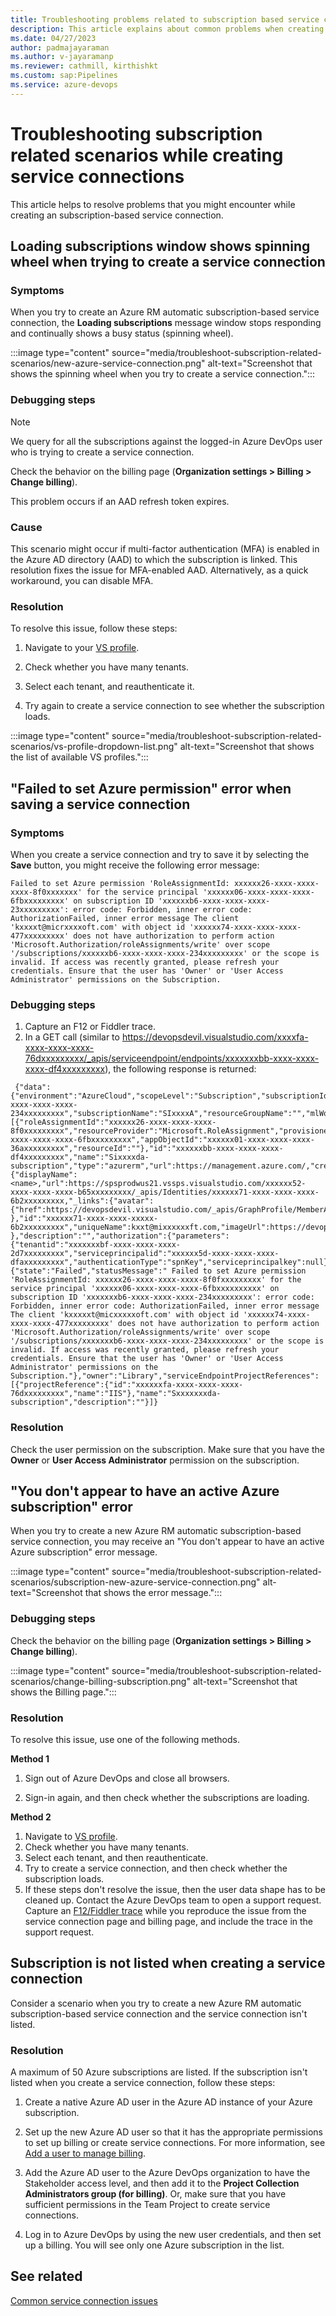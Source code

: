 ```yaml
---
title: Troubleshooting problems related to subscription based service connections
description: This article explains about common problems when creating subscription based service connections.
ms.date: 04/27/2023
author: padmajayaraman
ms.author: v-jayaramanp
ms.reviewer: cathmill, kirthishkt
ms.custom: sap:Pipelines
ms.service: azure-devops
---
```


# Troubleshooting subscription related scenarios while creating service connections

This article helps to resolve problems that you might encounter while creating an subscription-based service connection.

## Loading subscriptions window shows spinning wheel when trying to create a service connection

### Symptoms

When you try to create an Azure RM automatic subscription-based service connection, the **Loading subscriptions** message window stops responding and continually shows a busy status (spinning wheel).

:::image type="content" source="media/troubleshoot-subscription-related-scenarios/new-azure-service-connection.png" alt-text="Screenshot that shows the spinning wheel when you try to create a service connection.":::

### Debugging steps

> [!NOTE]
> We query for all the subscriptions against the logged-in Azure DevOps user who is trying to create a service connection.

Check the behavior on the billing page (**Organization settings > Billing > Change billing**).

This problem occurs if an AAD refresh token expires.

### Cause

This scenario might occur if multi-factor authentication (MFA) is enabled in the Azure AD directory (AAD) to which the subscription is linked. This resolution fixes the issue for MFA-enabled AAD. Alternatively, as a quick workaround, you can disable MFA.

### Resolution

To resolve this issue, follow these steps:

1. Navigate to your [VS profile](https://app.vsaex.visualstudio.com/me?mkt=en-US).

1. Check whether you have many tenants.

1. Select each tenant, and reauthenticate it.

1. Try again to create a service connection to see whether the subscription loads.

:::image type="content" source="media/troubleshoot-subscription-related-scenarios/vs-profile-dropdown-list.png" alt-text="Screenshot that shows the list of available VS profiles.":::

## "Failed to set Azure permission" error when saving a service connection

### Symptoms

When you create a service connection and try to save it by selecting the **Save** button, you might receive the following error message:

```output
Failed to set Azure permission 'RoleAssignmentId: xxxxxx26-xxxx-xxxx-xxxx-8f0xxxxxxx' for the service principal 'xxxxxx06-xxxx-xxxx-xxxx-6fbxxxxxxxxx' on subscription ID 'xxxxxxb6-xxxx-xxxx-xxxx-23xxxxxxxxx': error code: Forbidden, inner error code: AuthorizationFailed, inner error message The client 'kxxxxt@micrxxxxoft.com' with object id 'xxxxxx74-xxxx-xxxx-xxxx-477xxxxxxxxx' does not have authorization to perform action 'Microsoft.Authorization/roleAssignments/write' over scope '/subscriptions/xxxxxxb6-xxxx-xxxx-xxxx-234xxxxxxxxx' or the scope is invalid. If access was recently granted, please refresh your credentials. Ensure that the user has 'Owner' or 'User Access Administrator' permissions on the Subscription.
```

### Debugging steps

1. Capture an F12 or Fiddler trace.
1. In a GET call (similar to https://devopsdevil.visualstudio.com/xxxxfa-xxxx-xxxx-xxxx-76dxxxxxxxxx/_apis/serviceendpoint/endpoints/xxxxxxxbb-xxxx-xxxx-xxxx-df4xxxxxxxxx), the following response is returned:

```output
 {"data":{"environment":"AzureCloud","scopeLevel":"Subscription","subscriptionId":"xxxxxxb6-xxxx-xxxx-xxxx-234xxxxxxxxx","subscriptionName":"SIxxxxA","resourceGroupName":"","mlWorkspaceName":"","mlWorkspaceLocation":"","managementGroupId":"","managementGroupName":"","oboAuthorization":"","creationMode":"Automatic","azureSpnRoleAssignmentId":"","azureSpnPermissions":"[{"roleAssignmentId":"xxxxxx26-xxxx-xxxx-xxxx-8f0xxxxxxxxx","resourceProvider":"Microsoft.RoleAssignment","provisioned":false}]","spnObjectId":"xxxxxx06-xxxx-xxxx-xxxx-6fbxxxxxxxxx","appObjectId":"xxxxxx01-xxxx-xxxx-xxxx-36axxxxxxxxx","resourceId":""},"id":"xxxxxxbb-xxxx-xxxx-xxxx-df4xxxxxxxxx","name":"Sixxxxda-subscription","type":"azurerm","url":https://management.azure.com/,"createdBy":{"displayName":<name>,"url":https://spsprodwus21.vssps.visualstudio.com/xxxxxx52-xxxx-xxxx-xxxx-b65xxxxxxxxx/_apis/Identities/xxxxxx71-xxxx-xxxx-xxxx-6b2xxxxxxxxx,"_links":{"avatar":{"href":https://devopsdevil.visualstudio.com/_apis/GraphProfile/MemberAvatars/aad.N2RmZxxxxxxxNi03MWUzLWJlNzItZWYzMTA5YzRjZTA3} },"id":"xxxxxx71-xxxx-xxxx-xxxxx-6b2xxxxxxxxx","uniqueName":kxxt@mixxxxxxft.com,"imageUrl":https://devopsdevil.visualstudio.com/_apis/GraphProfile/MemberAvatars/aad.N2RmZWEyNDctxxxxxi03MWUzLWJxxxxxxxxxMTA5YzRjZTA3,"descriptor":"aad.N2RmxxxxxxxxxxxxMWUzLWJlNzItZWYzMTA5YzRjZTA3" },"description":"","authorization":{"parameters":{"tenantid":"xxxxxxxbf-xxxx-xxxx-xxxx-2d7xxxxxxxxx","serviceprincipalid":"xxxxxx5d-xxxx-xxxx-xxxx-dfaxxxxxxxxx","authenticationType":"spnKey","serviceprincipalkey":null},"scheme":"ServicePrincipal"},"isShared":false,"isReady":false,"operationStatus":{"state":"Failed","statusMessage":" Failed to set Azure permission 'RoleAssignmentId: xxxxxx26-xxxx-xxxx-xxxx-8f0fxxxxxxxxx' for the service principal 'xxxxxx06-xxxx-xxxx-xxxx-6fbxxxxxxxxxx' on subscription ID 'xxxxxxxb6-xxxx-xxxx-xxxx-234xxxxxxxxx': error code: Forbidden, inner error code: AuthorizationFailed, inner error message The client 'kxxxxxt@micxxxxxoft.com' with object id 'xxxxxx74-xxxx-xxxx-xxxx-477xxxxxxxxx' does not have authorization to perform action 'Microsoft.Authorization/roleAssignments/write' over scope '/subscriptions/xxxxxxxb6-xxxx-xxxx-xxxx-234xxxxxxxxx' or the scope is invalid. If access was recently granted, please refresh your credentials. Ensure that the user has 'Owner' or 'User Access Administrator' permissions on the Subscription."},"owner":"Library","serviceEndpointProjectReferences":[{"projectReference":{"id":"xxxxxxfa-xxxx-xxxx-xxxx-76dxxxxxxxxx","name":"IIS"},"name":"Sxxxxxxxda-subscription","description":""}]}
```

### Resolution

Check the user permission on the subscription. Make sure that you have the **Owner** or **User Access Administrator** permission on the subscription.

## "You don't appear to have an active Azure subscription" error

When you try to create a new Azure RM automatic subscription-based service connection, you may receive an "You don't appear to have an active Azure subscription" error message.

:::image type="content" source="media/troubleshoot-subscription-related-scenarios/subscription-new-azure-service-connection.png" alt-text="Screenshot that shows the error message.":::

### Debugging steps

Check the behavior on the billing page (**Organization settings > Billing > Change billing**).

:::image type="content" source="media/troubleshoot-subscription-related-scenarios/change-billing-subscription.png" alt-text="Screenshot that shows the Billing page.":::

### Resolution

To resolve this issue, use one of the following methods.

**Method 1**

1. Sign out of Azure DevOps and close all browsers.

1. Sign-in again, and then check whether the subscriptions are loading.

**Method 2**

1. Navigate to [VS profile](https://app.vsaex.visualstudio.com/me?mkt=en-US).
1. Check whether you have many tenants.
1. Select each tenant, and then reauthenticate.
1. Try to create a service connection, and then check whether the subscription loads.
1. If these steps don't resolve the issue, then the user data shape has to be cleaned up. Contact the Azure DevOps team to open a support request. Capture an [F12/Fiddler trace](overview-of-azure-resource-manager-service-connections.md#fiddler-trace) while you reproduce the issue from the service connection page and billing page, and include the trace in the support request.

## Subscription is not listed when creating a service connection

Consider a scenario when you try to create a new Azure RM automatic subscription-based service connection and the service connection isn't listed.

### Resolution

A maximum of 50 Azure subscriptions are listed. If the subscription isn't listed when you create a service connection, follow these steps:

1. Create a native Azure AD user in the Azure AD instance of your Azure subscription.

1. Set up the new Azure AD user so that it has the appropriate permissions to set up billing or create service connections. For more information, see [Add a user to manage billing](/azure/devops/organizations/billing/add-backup-billing-managers?view=azure-devops&preserve-view=true).

1. Add the Azure AD user to the Azure DevOps organization to have the Stakeholder access level, and then add it to the **Project Collection Administrators group (for billing)**. Or, make sure that you have sufficient permissions in the Team Project to create service connections.

1. Log in to Azure DevOps by using the new user credentials, and then set up a billing. You will see only one Azure subscription in the list.

## See related

[Common service connection issues](overview-of-azure-resource-manager-service-connections.md)
